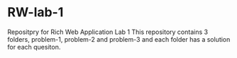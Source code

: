 # RW-lab-1
Repositpry for Rich Web Application Lab 1 
This repository contains 3 folders, problem-1, problem-2 and problem-3 and each folder has a solution for each quesiton. 